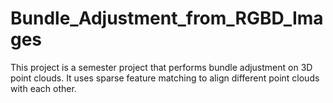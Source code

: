 # Bundle_Adjustment_from_RGBD_Images
This project is a semester project that performs bundle adjustment on 3D point clouds. It uses sparse feature matching to align different point clouds with each other.
